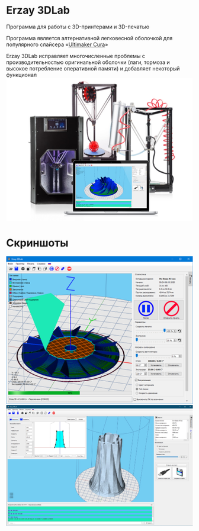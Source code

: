 # Erzay 3DLab
Программа для работы с 3D-принтерами и 3D-печатью

Программа является алтернативной легковесной оболочкой для популярного слайсера «[Ultimaker Cura](https://ultimaker.com/software/ultimaker-cura)»

Erzay 3DLab исправляет многочисленные проблемы с производительностью оригинальной оболочки (лаги, тормоза и высокое потребление оперативной памяти) и добавляет некоторый функционал
![Alt text](output3.jpg)

# Скриншоты
![Alt text](screen8.png)
![Alt text](screen2b.jpg)
